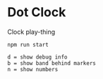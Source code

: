 # Dot Clock

Clock play-thing

`npm run start`

```
d = show debug info
b = show band behind markers
n = show numbers
```